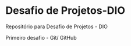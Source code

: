 # Desafio de Projetos-DIO
Repositório para Desafio de Projetos - DIO

Primeiro desafio - Git/ GitHub
